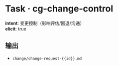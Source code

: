 # Task · cg-change-control

**intent**: 变更控制（影响评估/回退/沟通）  
**elicit**: true

## 输出

- `change/change-request-{{id}}.md`

